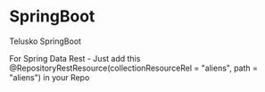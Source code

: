 # SpringBoot

Telusko SpringBoot

For Spring Data Rest - Just add this @RepositoryRestResource(collectionResourceRel = "aliens", path = "aliens") in your Repo
